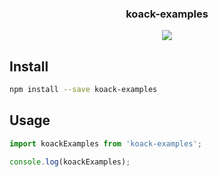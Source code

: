 <h3 align="center">
  koack-examples
</h3>

<p align="center">
  
</p>

<p align="center">
  <a href="https://david-dm.org/koack/koack?path=packages/koack-examples"><img src="https://david-dm.org/koack/koack?path=packages/koack-examples.svg?style=flat-square"></a>
</p>

## Install

```bash
npm install --save koack-examples
```

## Usage

```js
import koackExamples from 'koack-examples';

console.log(koackExamples);
```
